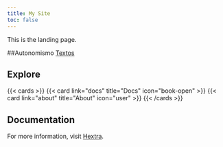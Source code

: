 ```yaml
---
title: My Site
toc: false
---
```


This is the landing page.

##Autonomismo [Textos](https://github.com/opala-79/textos/blob/main/content/Autonomismo.md)

## Explore

{{< cards >}}
  {{< card link="docs" title="Docs" icon="book-open" >}}
  {{< card link="about" title="About" icon="user" >}}
{{< /cards >}}

## Documentation

For more information, visit [Hextra](https://imfing.github.io/hextra).
